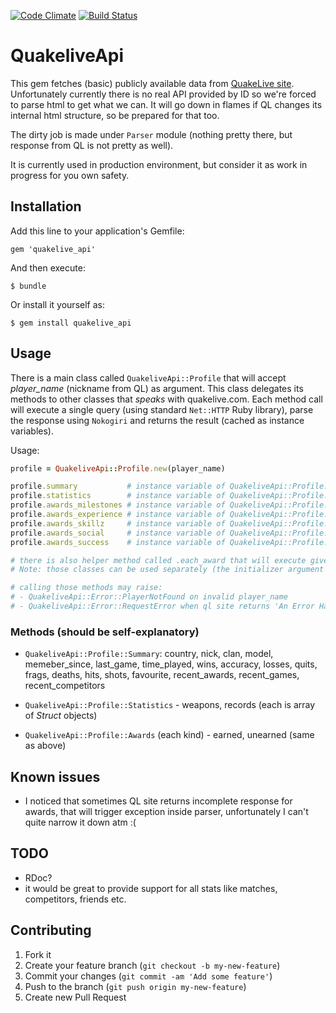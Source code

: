 [![Code Climate](https://codeclimate.com/github/emq/quakelive_api.png)](https://codeclimate.com/github/emq/quakelive_api) [![Build Status](https://travis-ci.org/emq/quakelive_api.png?branch=master)](https://travis-ci.org/emq/quakelive_api)

# QuakeliveApi

This gem fetches (basic) publicly available data from [QuakeLive site][1]. Unfortunately currently there is no real API provided by ID so we're forced to parse html to get what we can. It will go down in flames if QL changes its internal html structure, so be prepared for that too.

The dirty job is made under `Parser` module (nothing pretty there, but response from QL is not pretty as well).

It is currently used in production environment, but consider it as work in progress for you own safety.

## Installation

Add this line to your application's Gemfile:

    gem 'quakelive_api'

And then execute:

    $ bundle

Or install it yourself as:

    $ gem install quakelive_api

## Usage

There is a main class called `QuakeliveApi::Profile` that will accept *player_name* (nickname from QL) as argument.
This class delegates its methods to other classes that *speaks* with quakelive.com. Each method call will execute a single query (using standard `Net::HTTP` Ruby library), parse the response using `Nokogiri` and returns the result (cached as instance variables).

Usage:

``` ruby
profile = QuakeliveApi::Profile.new(player_name)

profile.summary           # instance variable of QuakeliveApi::Profile::Summary
profile.statistics        # instance variable of QuakeliveApi::Profile::Statistics
profile.awards_milestones # instance variable of QuakeliveApi::Profile::Awards::CareerMilestones
profile.awards_experience # instance variable of QuakeliveApi::Profile::Awards::Experience
profile.awards_skillz     # instance variable of QuakeliveApi::Profile::Awards::MadSkillz
profile.awards_social     # instance variable of QuakeliveApi::Profile::Awards::SocialLife
profile.awards_success    # instance variable of QuakeliveApi::Profile::Awards::SweetSuccess

# there is also helper method called .each_award that will execute given block for all awards
# Note: those classes can be used separately (the initializer argument is the same)

# calling those methods may raise:
# - QuakeliveApi::Error::PlayerNotFound on invalid player_name
# - QuakeliveApi::Error::RequestError when ql site returns 'An Error Has Occurred' page
```

### Methods (should be self-explanatory)

- `QuakeliveApi::Profile::Summary`: country, nick, clan, model, memeber_since, last_game, time_played, wins, accuracy, losses, quits, frags, deaths, hits, shots, favourite, recent_awards, recent_games, recent_competitors

- `QuakeliveApi::Profile::Statistics` - weapons, records (each is array of _Struct_ objects)

- `QuakeliveApi::Profile::Awards` (each kind) - earned, unearned (same as above)

## Known issues

- I noticed that sometimes QL site returns incomplete response for awards, that will trigger exception inside parser, unfortunately I can't quite narrow it down atm :(

## TODO

- RDoc?
- it would be great to provide support for all stats like matches, competitors, friends etc.

## Contributing

1. Fork it
2. Create your feature branch (`git checkout -b my-new-feature`)
3. Commit your changes (`git commit -am 'Add some feature'`)
4. Push to the branch (`git push origin my-new-feature`)
5. Create new Pull Request

[1]: http://quakelive.com
